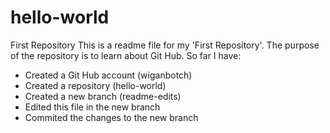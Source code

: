 # hello-world
First Repository
This is a readme file for my 'First Repository'.
The purpose of the repository is to learn about Git Hub.
So far I have:

* Created a Git Hub account (wiganbotch)
* Created a repository (hello-world)
* Created a new branch (readme-edits)
* Edited this file in the new branch
* Commited the changes to the new branch
